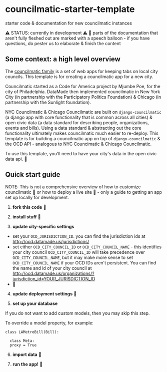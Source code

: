 # councilmatic-starter-template
starter code &amp; documentation for new councilmatic instances

:warning: STATUS: currently in development :warning:
:speech_balloon: parts of the documentation that aren't fully fleshed out are marked with a speech balloon - if you have questions, do pester us to elaborate & finish the content

## Some context: a high level overview

The [councilmatic family](https://www.councilmatic.org/) is a set of web apps for keeping tabs on local city councils. This template is for creating a councilmatic app for a new city.

Councilmatic started as a Code for America project by Mjumbe Poe, for the city of Philadelphia. DataMade then implemented councilmatic in New York City (in partnership with the Participatory Politics Foundation) & Chicago (in partnership with the Sunlight foundation).

NYC Councilmatic & Chicago Councilmatic are built on `django-councilmatic` (a django app with core functionality that is common across all cities) & open civic data (a data standard for describing people, organizations, events and bills). Using a data standard & abstracting out the core functionality ultimately makes councilmatic much easier to re-deploy. This template is for building a councilmatic app on top of `django-councilmatic` & the OCD API - analogous to NYC Councimatic & Chicago Councilmatic.

To use this template, you'll need to have your city's data in the open civic data api. :speech_balloon:

## Quick start guide

NOTE: This is not a comprehensive overview of how to customize councilmatic :speech_balloon: or how to deploy a live site :speech_balloon: - only a guide to getting an app set up locally for development.

1. **fork this code**
  :speech_balloon:

2. **install stuff**
  :speech_balloon:

3. **update city-specific settings**
  - set your `OCD_JURISDICTION_ID`.
    you can find the jurisdiction ids at http://ocd.datamade.us/jurisdictions/
  - set either `OCD_CITY_COUNCIL_ID` or `OCD_CITY_COUNCIL_NAME` - this identifies your city council
    `OCD_CITY_COUNCIL_ID` will take precedence over `OCD_CITY_COUNCIL_NAME`, but it may make more sense to set `OCD_CITY_COUNCIL_NAME` if your OCD IDs aren't persistent. You can find the name and id of your city council at http://ocd.datamade.us/organizations/?jurisdiction_id=YOUR_JURISDICTION_ID
  - :speech_balloon:

4. **update deployment settings**
  :speech_balloon:

5. **set up your database**

If you do not want to add custom models, then you may skip this step.

To override a model property, for example:

```
class LAMetroBill(Bill):

  class Meta:
  proxy = True

```

6. **import data**
  :speech_balloon:

7. **run the app!**
  :speech_balloon:

